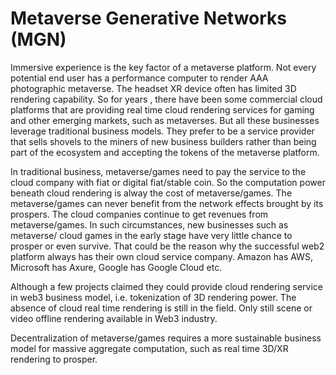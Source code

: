 # Metaverse Generative Networks (MGN) 

Immersive experience is the key factor of a metaverse platform. Not every potential end user has a performance computer to render AAA photographic metaverse. The headset XR device often has limited 3D rendering capability. So for years , there have been some commercial cloud platforms that are providing real time cloud rendering services for gaming and other emerging markets, such as metaverses. But all these businesses leverage traditional business models. They prefer to be a service provider that sells shovels to the miners of new business builders rather than being part of the ecosystem and accepting the tokens of the metaverse platform. 

In traditional business,  metaverse/games need to pay the service to the cloud company with fiat or digital fiat/stable coin. So the computation power beneath cloud rendering is alway the cost of metaverse/games. The metaverse/games can never benefit from the network effects brought by its prospers. The cloud companies continue to get revenues from metaverse/games. In such circumstances, new businesses such as metaverse/ cloud games in the early stage have very little chance to prosper or even survive.  That could be the reason why the successful web2 platform always  has their own cloud service company.  Amazon has AWS, Microsoft has Axure, Google has Google Cloud etc. 

Although a few projects claimed they could provide cloud rendering service in web3 business model, i.e. tokenization of 3D rendering power.  The absence of cloud real time rendering is still  in the field. Only still scene or video offline rendering available in Web3 industry.

Decentralization of metaverse/games requires a more sustainable business model for massive aggregate computation, such as real time 3D/XR rendering to prosper. 
